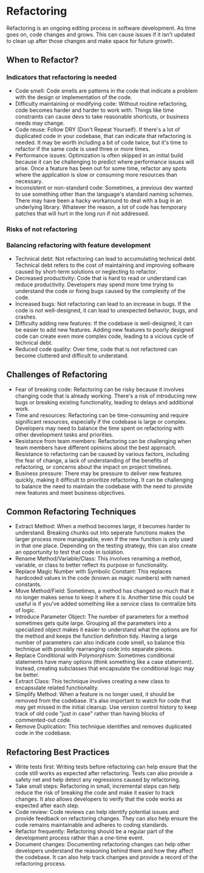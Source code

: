 # Refactoring

Refactoring is an ongoing editing process in software development. As time goes on, code changes and grows. This can cause issues if it isn't updated to clean up after those changes and make space for future growth.

## When to Refactor?

### Indicators that refactoring is needed

- Code smell: Code smells are patterns in the code that indicate a problem with the design or implementation of the code.
- Difficulty maintaining or modifying code: Without routine refactoring, code becomes harder and harder to work with. Things like time constraints can cause devs to take reasonable shortcuts, or business needs may change.
- Code reuse: Follow DRY (Don't Repeat Yourself). If there's a lot of duplicated code in your codebase, that can indicate that refactoring is needed. It may be worth including a bit of code twice, but it's time to refactor if the same code is used three or more times.
- Performance issues: Optimization is often skipped in an initial build because it can be challenging to predict where performance issues will arise. Once a feature has been out for some time, refactor any spots where the application is slow or consuming more resources than necessary.
- Inconsistent or non-standard code: Sometimes, a previous dev wanted to use something other than the language's standard naming schemes. There may have been a hacky workaround to deal with a bug in an underlying library. Whatever the reason, a lot of code has temporary patches that will hurt in the long run if not addressed.

### Risks of not refactoring

### Balancing refactoring with feature development

- Technical debt: Not refactoring can lead to accumulating technical debt. Technical debt refers to the cost of maintaining and improving software caused by short-term solutions or neglecting to refactor.
- Decreased productivity: Code that is hard to read or understand can reduce productivity. Developers may spend more time trying to understand the code or fixing bugs caused by the complexity of the code.
- Increased bugs: Not refactoring can lead to an increase in bugs. If the code is not well-designed, it can lead to unexpected behavior, bugs, and crashes.
- Difficulty adding new features: If the codebase is well-designed, it can be easier to add new features. Adding new features to poorly designed code can create even more complex code, leading to a vicious cycle of technical debt.
- Reduced code quality: Over time, code that is not refactored can become cluttered and difficult to understand.

## Challenges of Refactoring

- Fear of breaking code: Refactoring can be risky because it involves changing code that is already working. There's a risk of introducing new bugs or breaking existing functionality, leading to delays and additional work.
- Time and resources: Refactoring can be time-consuming and require significant resources, especially if the codebase is large or complex. Developers may need to balance the time spent on refactoring with other development tasks and priorities.
- Resistance from team members: Refactoring can be challenging when team members have different opinions about the best approach. Resistance to refactoring can be caused by various factors, including the fear of change, a lack of understanding of the benefits of refactoring, or concerns about the impact on project timelines.
- Business pressure: There may be pressure to deliver new features quickly, making it difficult to prioritize refactoring. It can be challenging to balance the need to maintain the codebase with the need to provide new features and meet business objectives.

## Common Refactoring Techniques

- Extract Method: When a method becomes large, it becomes harder to understand. Breaking chunks out into seperate functions makes the larger process more manageable, even if the new function is only used in that one place. Depending on the testing strategy, this can also create an opportunity to test that code in isolation.
- Rename Method/Variable/Class: This involves renaming a method, variable, or class to better reflect its purpose or functionality.
- Replace Magic Number with Symbolic Constant: This replaces hardcoded values in the code (known as magic numbers) with named constants.
- Move Method/Field: Sometimes, a method has changed so much that it no longer makes sense to keep it where it is. Another time this could be useful is if you've added something like a service class to centralize bits of logic.
- Introduce Parameter Object: The number of parameters for a method sometimes gets quite large. Grouping all the parameters into a specialized object makes it easier to understand what the options are for the method and keeps the function definition tidy. Having a large number of parameters can also indicate code smell, so balance this technique with possibly rearranging code into separate pieces.
- Replace Conditional with Polymorphism: Sometimes conditional statements have many options (think something like a case statement). Instead, creating subclasses that encapsulate the conditional logic may be better.
- Extract Class: This technique involves creating a new class to encapsulate related functionality.
- Simplify Method: When a feature is no longer used, it should be removed from the codebase. It's also important to watch for code that may get missed in the initial cleanup. Use version control history to keep track of old code "just in case" rather than having blocks of commented-out code.
- Remove Duplication: This technique identifies and removes duplicated code in the codebase.

## Refactoring Best Practices

- Write tests first: Writing tests before refactoring can help ensure that the code still works as expected after refactoring. Tests can also provide a safety net and help detect any regressions caused by refactoring.
- Take small steps: Refactoring in small, incremental steps can help reduce the risk of breaking the code and make it easier to track changes. It also allows developers to verify that the code works as expected after each step.
- Code review: Code reviews can help identify potential issues and provide feedback on refactoring changes. They can also help ensure the code remains maintainable and adheres to coding standards.
- Refactor frequently: Refactoring should be a regular part of the development process rather than a one-time event.
- Document changes: Documenting refactoring changes can help other developers understand the reasoning behind them and how they affect the codebase. It can also help track changes and provide a record of the refactoring process.
